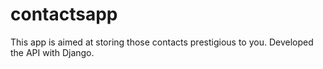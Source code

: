 # contactsapp
This app is aimed at storing those contacts prestigious to you. Developed the API with Django.
